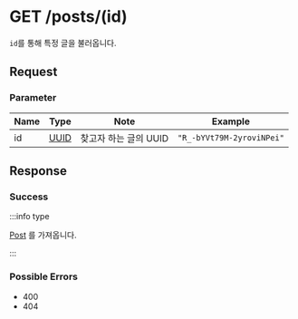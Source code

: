 # GET /posts/(id)

`id`를 통해 특정 글을 불러옵니다.

## Request

### Parameter

| Name | Type                                 | Note                  | Example                   |
| ---- | ------------------------------------ | --------------------- | ------------------------- |
| id   | [UUID](../../types/semantic/uuid.md) | 찾고자 하는 글의 UUID | `"R_-bYVt79M-2yroviNPei"` |

## Response

### Success

:::info type

[Post](../../types/schema/post.md) 를 가져옵니다.

:::

### Possible Errors

-   400
-   404
